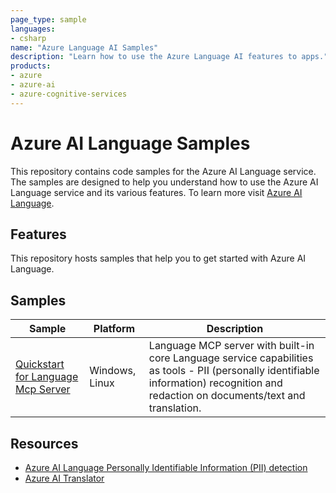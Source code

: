 ```yaml
---
page_type: sample
languages:
- csharp
name: "Azure Language AI Samples"
description: "Learn how to use the Azure Language AI features to apps."
products:
- azure
- azure-ai
- azure-cognitive-services
---
```


# Azure AI Language Samples

This repository contains code samples for the Azure AI Language service. The samples are designed to help you understand how to use the Azure AI Language service and its various features. To learn more visit [Azure AI Language](https://azure.microsoft.com/en-us/products/ai-services/ai-language).

## Features

This repository hosts samples that help you to get started with Azure AI Language. 

## Samples

| Sample | Platform | Description |
| ---------- | -------- | ----------- |
| [Quickstart for Language Mcp Server](https://github.com/Azure-Samples/ai-language-samples/tree/main/src/dotnet/mcp) | Windows, Linux | Language MCP server with built-in core Language service capabilities as tools - PII (personally identifiable information) recognition and redaction on documents/text and translation. |

## Resources

- [Azure AI Language Personally Identifiable Information (PII) detection](https://learn.microsoft.com/en-us/azure/ai-services/language-service/personally-identifiable-information/overview?tabs=text-pii)
- [Azure AI Translator](https://learn.microsoft.com/en-us/azure/ai-services/translator/overview)